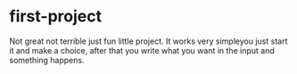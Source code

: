 # first-project
Not great not terrible just fun little project. It works very simpleyou just start it and make a choice, after that you write what you want in the input and something happens.
